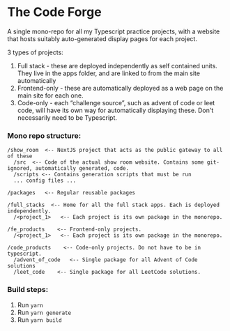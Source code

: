 # The Code Forge

A single mono-repo for all my Typescript practice projects, with a website that hosts suitably auto-generated display pages for each project.

3 types of projects:

1. Full stack - these are deployed independently as self contained units. They live in the apps folder, and are linked to from the main site automatically
2. Frontend-only - these are automatically deployed as a web page on the main site for each one.
3. Code-only - each “challenge source”, such as advent of code or leet code, will have its own way for automatically displaying these. Don't necessarily need to be Typescript.

### Mono repo structure:

```
/show_room  <-- NextJS project that acts as the public gateway to all of these
  /src  <-- Code of the actual show room website. Contains some git-ignored, automatically generated, code.
  /scripts <-- Contains generation scripts that must be run
  ... config files ...

/packages   <-- Regular reusable packages

/full_stacks  <-- Home for all the full stack apps. Each is deployed independently.
  /<project_1>   <-- Each project is its own package in the monorepo.

/fe_products    <-- Frontend-only projects.
  /<project_1>   <-- Each project is its own package in the monorepo.

/code_products    <-- Code-only projects. Do not have to be in typescript.
  /advent_of_code   <-- Single package for all Advent of Code solutions
  /leet_code    <-- Single package for all LeetCode solutions.
```

### Build steps:

1. Run `yarn`
2. Run `yarn generate`
3. Run `yarn build`
